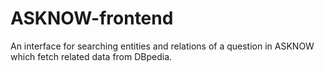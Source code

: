 # ASKNOW-frontend
An interface for searching entities and relations of a question in ASKNOW which fetch related data from DBpedia.
